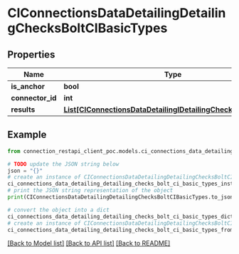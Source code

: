 # CIConnectionsDataDetailingDetailingChecksBoltCIBasicTypes


## Properties

Name | Type | Description | Notes
------------ | ------------- | ------------- | -------------
**is_anchor** | **bool** |  | [optional] 
**connector_id** | **int** |  | [optional] 
**results** | [**List[CIConnectionsDataDetailingIDetailingCheckCIBasicTypes]**](CIConnectionsDataDetailingIDetailingCheckCIBasicTypes.md) |  | [optional] 

## Example

```python
from connection_restapi_client_poc.models.ci_connections_data_detailing_detailing_checks_bolt_ci_basic_types import CIConnectionsDataDetailingDetailingChecksBoltCIBasicTypes

# TODO update the JSON string below
json = "{}"
# create an instance of CIConnectionsDataDetailingDetailingChecksBoltCIBasicTypes from a JSON string
ci_connections_data_detailing_detailing_checks_bolt_ci_basic_types_instance = CIConnectionsDataDetailingDetailingChecksBoltCIBasicTypes.from_json(json)
# print the JSON string representation of the object
print(CIConnectionsDataDetailingDetailingChecksBoltCIBasicTypes.to_json())

# convert the object into a dict
ci_connections_data_detailing_detailing_checks_bolt_ci_basic_types_dict = ci_connections_data_detailing_detailing_checks_bolt_ci_basic_types_instance.to_dict()
# create an instance of CIConnectionsDataDetailingDetailingChecksBoltCIBasicTypes from a dict
ci_connections_data_detailing_detailing_checks_bolt_ci_basic_types_from_dict = CIConnectionsDataDetailingDetailingChecksBoltCIBasicTypes.from_dict(ci_connections_data_detailing_detailing_checks_bolt_ci_basic_types_dict)
```
[[Back to Model list]](../README.md#documentation-for-models) [[Back to API list]](../README.md#documentation-for-api-endpoints) [[Back to README]](../README.md)


